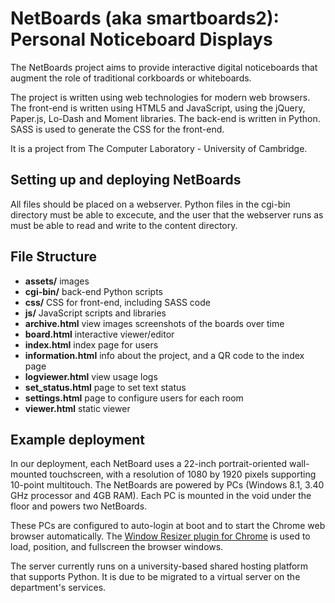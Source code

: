 # NetBoards (aka smartboards2): Personal Noticeboard Displays

The NetBoards project aims to provide interactive digital noticeboards that augment the role of traditional corkboards or whiteboards.

The project is written using web technologies for modern web browsers. The front-end is written using HTML5 and JavaScript, using the jQuery, Paper.js, Lo-Dash and Moment libraries. The back-end is written in Python. SASS is used to generate the CSS for the front-end.

It is a project from The Computer Laboratory - University of Cambridge.

## Setting up and deploying NetBoards
All files should be placed on a webserver. Python files in the cgi-bin directory must be able to excecute, and the user that the webserver runs as must be able to read and write to the content directory.

## File Structure
* __assets/__ images
* __cgi-bin/__ back-end Python scripts
* __css/__ CSS for front-end, including SASS code
* __js/__ JavaScript scripts and libraries
* __archive.html__ view images screenshots of the boards over time
* __board.html__ interactive viewer/editor
* __index.html__ index page for users
* __information.html__ info about the project, and a QR code to the index page
* __logviewer.html__ view usage logs
* __set_status.html__ page to set text status
* __settings.html__ page to configure users for each room
* __viewer.html__ static viewer


## Example deployment
In our deployment, each NetBoard uses a 22-inch portrait-oriented wall-mounted touchscreen, with a resolution of 1080 by 1920 pixels supporting 10-point multitouch. The NetBoards are powered by PCs (Windows 8.1, 3.40 GHz processor and 4GB RAM). Each PC is mounted in the void under the floor and powers two NetBoards.

These PCs are configured to auto-login at boot and to start the Chrome web browser automatically. The [Window Resizer plugin for Chrome](https://github.com/s-haines/chrome-window-positioner) is used to load, position, and fullscreen the browser windows.

The server currently runs on a university-based shared hosting platform that supports Python. It is due to be migrated to a virtual server on the department's services.
